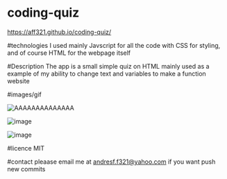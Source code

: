 # coding-quiz
https://aff321.github.io/coding-quiz/

#technologies
I used mainly Javscript for all the code with CSS for styling, and of course HTML for the webpage itself

#Description
The app is a small simple quiz on HTML mainly used as a example of my ability to change text and variables to make a function website

#images/gif

![AAAAAAAAAAAAAA](https://user-images.githubusercontent.com/74633536/110045886-3ce45100-7d00-11eb-9202-8ac1e5f5b19e.gif)

![image](https://user-images.githubusercontent.com/74633536/110045533-a9ab1b80-7cff-11eb-9928-5c5c1bc8e8f9.png)

![image](https://user-images.githubusercontent.com/74633536/110045625-cfd0bb80-7cff-11eb-86d7-bc36610cf888.png)

#licence
MIT

#contact 
pleaase email me at andresf.f321@yahoo.com if you want push new commits
